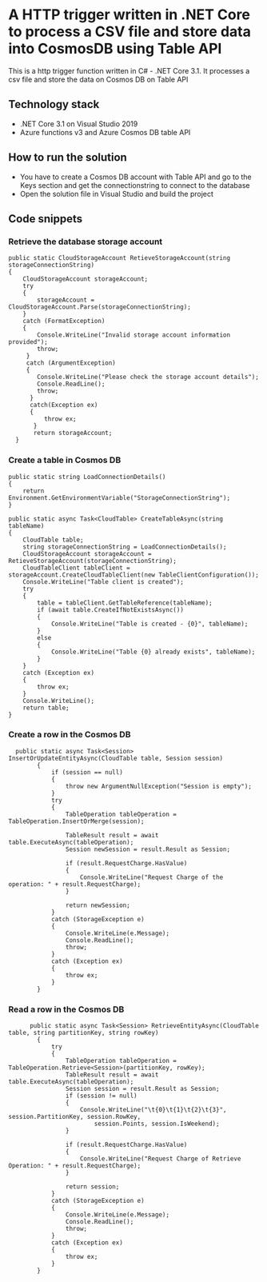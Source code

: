 # A HTTP trigger written in .NET Core to process a CSV file and store data into CosmosDB using Table API 

This is a http trigger function written in C# - .NET Core 3.1. It processes a csv file and store the data on Cosmos DB on Table API

## Technology stack  
* .NET Core 3.1 on Visual Studio 2019
* Azure functions v3 and Azure Cosmos DB table API

## How to run the solution
 * You have to create a Cosmos DB account with Table API and go to the Keys section and get the connectionstring to connect to the database
 * Open the solution file in Visual Studio and build the project

## Code snippets
### Retrieve the database storage account
```
public static CloudStorageAccount RetieveStorageAccount(string storageConnectionString)
{
    CloudStorageAccount storageAccount;
    try
    {
        storageAccount = CloudStorageAccount.Parse(storageConnectionString);
    }
    catch (FormatException)
    {
        Console.WriteLine("Invalid storage account information provided");
        throw;
     }
     catch (ArgumentException)
     {
        Console.WriteLine("Please check the storage account details");
        Console.ReadLine();
        throw;
      }
      catch(Exception ex)
      {
          throw ex;
       }
       return storageAccount;
  }
```
### Create a table in Cosmos DB
```
public static string LoadConnectionDetails()
{
    return Environment.GetEnvironmentVariable("StorageConnectionString");
}
```

```
public static async Task<CloudTable> CreateTableAsync(string tableName)
{
    CloudTable table;
    string storageConnectionString = LoadConnectionDetails();
    CloudStorageAccount storageAccount = RetieveStorageAccount(storageConnectionString);
    CloudTableClient tableClient = storageAccount.CreateCloudTableClient(new TableClientConfiguration());
    Console.WriteLine("Table client is created");
    try
    {
        table = tableClient.GetTableReference(tableName);
        if (await table.CreateIfNotExistsAsync())
        {
            Console.WriteLine("Table is created - {0}", tableName);
        }
        else
        {
            Console.WriteLine("Table {0} already exists", tableName);
        }
    }
    catch (Exception ex)
    {
        throw ex;
    }
    Console.WriteLine();
    return table;
}
 ```
### Create a row in the Cosmos DB
```
  public static async Task<Session> InsertOrUpdateEntityAsync(CloudTable table, Session session)
        {
            if (session == null)
            {
                throw new ArgumentNullException("Session is empty");
            }
            try
            {
                TableOperation tableOperation = TableOperation.InsertOrMerge(session);

                TableResult result = await table.ExecuteAsync(tableOperation);
                Session newSession = result.Result as Session;

                if (result.RequestCharge.HasValue)
                {
                    Console.WriteLine("Request Charge of the operation: " + result.RequestCharge);
                }

                return newSession;
            }
            catch (StorageException e)
            {
                Console.WriteLine(e.Message);
                Console.ReadLine();
                throw;
            }
            catch (Exception ex)
            {
                throw ex;
            }
        }
```
### Read a row in the Cosmos DB
```
      public static async Task<Session> RetrieveEntityAsync(CloudTable table, string partitionKey, string rowKey)
        {
            try
            {
                TableOperation tableOperation = TableOperation.Retrieve<Session>(partitionKey, rowKey);
                TableResult result = await table.ExecuteAsync(tableOperation);
                Session session = result.Result as Session;
                if (session != null)
                {
                    Console.WriteLine("\t{0}\t{1}\t{2}\t{3}", session.PartitionKey, session.RowKey, 
                        session.Points, session.IsWeekend);
                }

                if (result.RequestCharge.HasValue)
                {
                    Console.WriteLine("Request Charge of Retrieve Operation: " + result.RequestCharge);
                }

                return session;
            }
            catch (StorageException e)
            {
                Console.WriteLine(e.Message);
                Console.ReadLine();
                throw;
            }
            catch (Exception ex)
            {
                throw ex;
            }
        }
 ```
